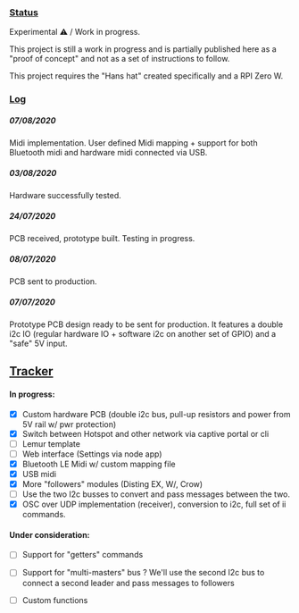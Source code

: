 ### [Status](#status)

Experimental ⚠️ / Work in progress.

This project is still a work in progress and is partially published here as a "proof of concept" and not as a set of instructions to follow.

This project requires the "Hans hat" created specifically and a RPI Zero W.

### [Log](#log)

##### 07/08/2020

Midi implementation. User defined Midi mapping + support for both Bluetooth midi and hardware midi connected via USB.

##### 03/08/2020

Hardware successfully tested. 

##### 24/07/2020

PCB received, prototype built. Testing in progress. 

##### 08/07/2020

PCB sent to production.

##### 07/07/2020

Prototype PCB design ready to be sent for production. It features a double i2c IO (regular hardware IO + software i2c on another set of GPIO) and a "safe" 5V input.



## [Tracker](#tracker)


#### In progress:

- [x] Custom hardware PCB (double i2c bus, pull-up resistors and power from 5V rail w/ pwr protection)
- [x] Switch between Hotspot and other network via captive portal or cli
- [ ] Lemur template
- [ ] Web interface (Settings via node app)
- [x] Bluetooth LE Midi w/ custom mapping file
- [x] USB midi
- [x] More "followers" modules (Disting EX, W/, Crow)
- [ ] Use the two I2c busses to convert and pass messages between the two.
- [x] OSC over UDP implementation (receiver), conversion to i2c, full set of ii commands.

#### Under consideration:

- [ ] Support for "getters" commands
- [ ] Support for "multi-masters" bus ? We'll use the second I2c bus to connect a second leader and pass messages to followers
- [ ] Custom functions 


